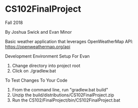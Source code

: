 # CS102FinalProject

Fall 2018

By Joshua Swick and Evan Minor

Basic weather application that leverages OpenWeatherMap API: https://openweathermap.org/api

Development Environment Setup For Evan
1. Change directory into project root
2. Click on ./gradlew.bat

To Test Changes To Your Code
1. From the command line, run "gradlew.bat build"
2. Unzip the build/distributions/CS102FinalProject.zip
3. Run the CS102/FinalProject/bin/CS102FinalProject.bat

